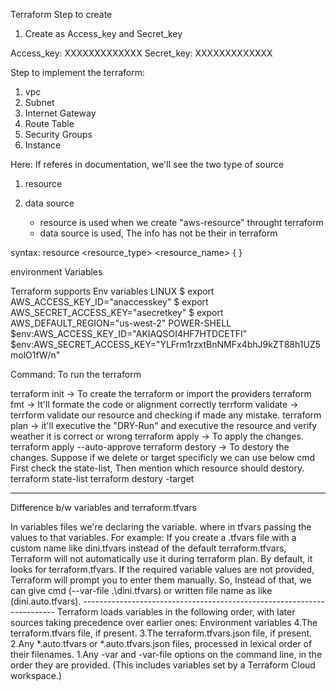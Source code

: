 Terraform Step to create

1. Create as Access_key and Secret_key 

Access_key: XXXXXXXXXXXXX
Secret_key: XXXXXXXXXXXXX

Step to implement the terraform:

1. vpc
2. Subnet
3. Internet Gateway
4. Route Table
5. Security Groups
6. Instance

Here: If referes in documentation, we'll see the two type of source
1. resource
2. data source

	* resource is used when we create "aws-resource" throught terraform
	* data source is used, The info has not be their in terraform

syntax:
	resource <resource_type> <resource_name> {
	}
	
environment Variables

Terraform supports Env variables
				LINUX
$ export AWS_ACCESS_KEY_ID="anaccesskey"
$ export AWS_SECRET_ACCESS_KEY="asecretkey"
$ export AWS_DEFAULT_REGION="us-west-2"
				POWER-SHELL
$env:AWS_ACCESS_KEY_ID="AKIAQSOI4HF7HTDCETFI"
$env:AWS_SECRET_ACCESS_KEY="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"

Command: To run the terraform

terraform init -> To create the terraform or import the providers
terraform fmt -> It'll formate the code or alignment correctly
terrform validate -> terrform validate our resource and checking if made any mistake.
terraform plan -> it'll executive the "DRY-Run" and executive the resource and verify weather it is correct or wrong
terraform apply -> To apply the changes.
	terraform apply --auto-approve
terraform destory -> To destory the changes.
	Suppose if we delete or target specificly we can use below cmd
	First check the state-list, Then mention which resource should destory.
		terraform state-list
		terraform destory -target <mention-resource>
		
---------------------------------------------------------------------------------
Difference b/w variables and terraform.tfvars

In variables files we're declaring the variable. where in tfvars passing the values to that variables.
 For example: If you create a .tfvars file with a custom name like dini.tfvars instead of the default terraform.tfvars, 
			  Terraform will not automatically use it during terraform plan. By default, it looks for terraform.tfvars. 
			  If the required variable values are not provided, Terraform will prompt you to enter them manually.
			  So, Instead of that, we can give cmd (--var-file .\dini.tfvars) or written file name as like (dini.auto.tfvars).
			  -----------------------------------------------------------------------
Terraform loads variables in the following order, with later sources taking precedence over earlier ones:
Environment variables
	4.The terraform.tfvars file, if present.
	3.The terraform.tfvars.json file, if present.
	2.Any *.auto.tfvars or *.auto.tfvars.json files, processed in lexical order of their filenames.
	1.Any -var and -var-file options on the command line, in the order they are provided. (This includes variables 	  set by a Terraform Cloud workspace.)

 